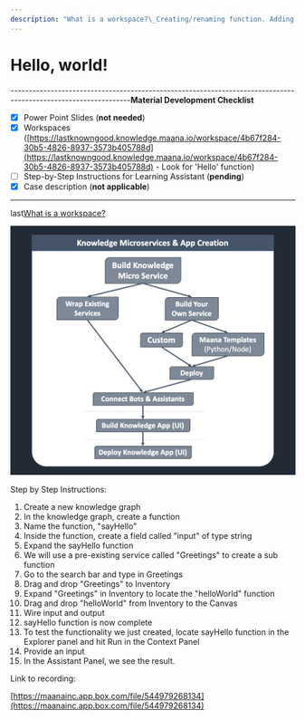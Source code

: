 ```yaml
---
description: "What is a workspace?\_Creating/renaming function. Adding function field. Importing a service to a workspace"
---
```


# Hello, world!

---------------------------------------------------------------------------------------------------------------**Material Development Checklist**

* [x] Power Point Slides \(**not needed**\)
* [x] Workspaces \([https://lastknowngood.knowledge.maana.io/workspace/4b67f284-30b5-4826-8937-3573b405788d](https://lastknowngood.knowledge.maana.io/workspace/4b67f284-30b5-4826-8937-3573b405788d) - Look for 'Hello' function\)
* [ ] Step-by-Step Instructions for Learning Assistant \(**pending**\)
* [x] Case description \(**not applicable**\)

---------------------------------------------------------------------------------------------------------------

last[What is a workspace? ](https://app.gitbook.com/@maana/s/q/product-guide/getting-started-with-maana/workspaces#what-is-a-workspace)

![](../../.gitbook/assets/image%20%2817%29.png)

Step by Step Instructions:

1. Create a new knowledge graph
2. In the knowledge graph, create a function
3. Name the function, "sayHello"
4. Inside the function, create a field called "input" of type string
5. Expand the sayHello function
6. We will use a pre-existing service called "Greetings" to create a sub function
7. Go to the search bar and type in Greetings
8. Drag and drop "Greetings" to Inventory
9. Expand "Greetings" in Inventory to locate the "helloWorld" function
10. Drag and drop "helloWorld" from Inventory to the Canvas
11. Wire input and output
12. sayHello function is now complete
13. To test the functionality we just created, locate sayHello function in the Explorer panel and hit Run in the Context Panel 
14. Provide an input
15. In the Assistant Panel, we see the result.

Link to recording:

[https://maanainc.app.box.com/file/544979268134](https://maanainc.app.box.com/file/544979268134)



